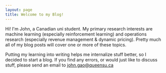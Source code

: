 ```yaml
---
layout: page
title: Welcome to my Blog!
---
```


Hi! I'm John, a Canadian uni student. My primary research interests are machine learning (especially reinforcement learning) and operations research (especially revenue management & dynamic pricing). Pretty much all of my blog posts will cover one or more of these topics.

Putting my learning into writing helps me internalize stuff better, so I decided to start a blog. If you find any errors, or would just like to discuss stuff, please send an email to john.gao@queensu.ca